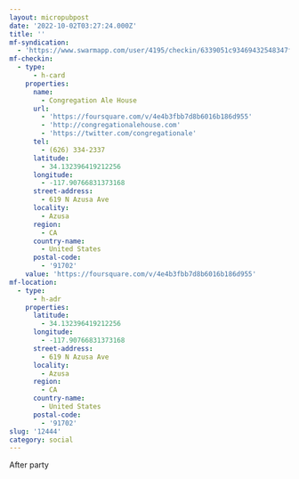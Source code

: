 ```yaml
---
layout: micropubpost
date: '2022-10-02T03:27:24.000Z'
title: ''
mf-syndication:
  - 'https://www.swarmapp.com/user/4195/checkin/6339051c93469432548347f0'
mf-checkin:
  - type:
      - h-card
    properties:
      name:
        - Congregation Ale House
      url:
        - 'https://foursquare.com/v/4e4b3fbb7d8b6016b186d955'
        - 'http://congregationalehouse.com'
        - 'https://twitter.com/congregationale'
      tel:
        - (626) 334-2337
      latitude:
        - 34.132396419212256
      longitude:
        - -117.90766831373168
      street-address:
        - 619 N Azusa Ave
      locality:
        - Azusa
      region:
        - CA
      country-name:
        - United States
      postal-code:
        - '91702'
    value: 'https://foursquare.com/v/4e4b3fbb7d8b6016b186d955'
mf-location:
  - type:
      - h-adr
    properties:
      latitude:
        - 34.132396419212256
      longitude:
        - -117.90766831373168
      street-address:
        - 619 N Azusa Ave
      locality:
        - Azusa
      region:
        - CA
      country-name:
        - United States
      postal-code:
        - '91702'
slug: '12444'
category: social
---
```

After party
